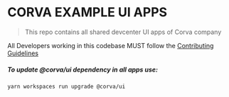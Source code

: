 # CORVA EXAMPLE UI APPS

> This repo contains all shared devcenter UI apps of Corva company

All Developers working in this codebase MUST follow the [Contributing
Guidelines](https://corvaqa.atlassian.net/wiki/spaces/SE/pages/333086721/Co)

##### To update @corva/ui dependency in all apps use:

`yarn workspaces run upgrade @corva/ui`
